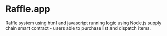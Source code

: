 # Raffle.app
Raffle system using html and javascript running logic using Node.js
supply chain smart contract - users able to purchase list and dispatch items.

